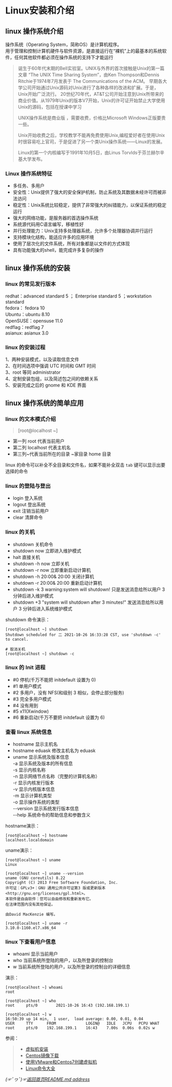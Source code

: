 # Linux安装和介绍

## linux 操作系统介绍
操作系统（Operating System，简称OS）是计算机程序。  
用于管理和控制计算机硬件与软件资源，是直接运行在“裸机”上的最基本的系统软件，任何其他软件都必须在操作系统的支持下才能运行

> 诞生于60年代末期的Bell实验室。UNIX与外界的首次接触是Unix的第一篇文章 “The UNIX Time Sharing System”，由Ken Thompson和Dennis Ritchie于1974年7月发表于 The Communications of the ACM。
早期各大学公司开始通过Unix源码对Unix进行了各种各样的改进和扩展。于是，Unix开始广泛流行。
20世纪70年代，AT&T公司开始注意到Unix所带来的商业价值。从1979年Unix的版本V7开始，Unix的许可证开始禁止大学使用Unix的源码，包括在授课中学习
>
> UNIX操作系统是商业版 ，需要收费，价格比Microsoft Windows正版要贵一些。
> 
> Unix开始收费之后，学校教学不能再免费使用Unix,编程爱好者在使用Unix时很容易吃上官司，于是促进了另一个类Unix操作系统——Linux的发展。
> 
> Linux的第一个内核编写于1991年10月5日，由Linus Torvlds于芬兰赫尔辛基大学发布。

### Linux 操作系统特征
* 多任务、多用户  
* 安全性：Unix提供了强大的安全保护机制，防止系统及其数据未经许可而被非法访问  
* 稳定性：Unix系统比较稳定，提供了非常强大的纠错能力，以保证系统的稳定运行  
* 强大的网络功能，是服务器的首选操作系统  
* 系统源代码用C语言编写，移植性好  
* 并行处理能力：Unix支持多处理器系统，允许多个处理器协调并行运行  
* 支持模块化结构，能适应许多的应用环境  
* 使用了层次化的文件系统，所有对象都是以文件的方式体现  
* 具有功能强大的shell，能完成许多复杂的操作  


## linux 操作系统的安装

### linux 的常见发行版本
redhat：advanced standard 5 ； Enterprise standard 5 ；workstation standard  
fedora： fedora 10  
Ubuntu：ubuntu 8.10  
OpenSUSE：opensuse 11.0  
redflag：redflag 7  
asianux: asianux 3.0  

### linux 的安装过程
1、两种安装模式，以及读取信息文件  
2、在时间选项中强调 UTC 时间和 GMT 时间  
3、root 等同 administrator  
4、定制安装包组，以及简述包之间的依赖关系  
5、安装完成之后的 gnome 和 KDE 界面  


## linux 操作系统的简单应用

### linux 的文本模式介绍

> [root@localhost ~]

* 第一列 root 代表当前用户
* 第二列 localhost 代表主机名
* 第三列~代表当前所在的目录 ~家目录 home 目录  

linux 的命令可以补全不全目录和文件名，如果不能补全双击 `tab` 键可以显示出要选择的命令

###  linux 的登陆与登出
* login 登入系统
* logout 登出系统
* exit 注销当前用户
* clear 清屏命令

###  linux 的关机

* shutdown 关机命令
* shutdown now 立即进入维护模式
* halt 直接关机
* shutdown -h now 立即关机
* shutdown -r now 立即重新启动计算机
* shutdown -h 20:00& 20:00 关闭计算机
* shutdown -r 20:00& 20:00 重新启动计算机
* shutdown -k 3 warning:system will shutdown! 只是发送消息给所以用户 3 分钟后进入维护模式
* shutdown +3 "system will shutdown after 3 minutes!" 发送消息给所以用户 3 分钟后进入系统维护模式


shutdown 命令演示：
```shell
[root@localhost ~] shutdown
Shutdown scheduled for 二 2021-10-26 16:33:28 CST, use 'shutdown -c' to cancel.
```
```shell
# 取消关机
[root@localhost ~] shutdown -c
```

###  linux 的 Init 进程
* \#0 停机(千万不能把 initdefault 设置为 0)
* \#1 单用户模式
* \#2 多用户，没有 NFS(和级别 3 相似，会停止部分服务)
* \#3 完全多用户模式
* \#4 没有用到
* \#5 x11(Xwindow)
* \#6 重新启动(千万不要把 initdefault 设置为 6)


### 查看 linux 系统信息  
* hostname 显示主机名
* hostname eduask 修改主机名为 eduask
* uname 显示系统及版本信息  
-a 显示系统及版本的所有信息  
-s 显示内核名称  
-n 显示网络节点名称（完整的计算机名称）  
-r 显示内核发行版本  
-v 显示内核版本信息  
-m 显示计算机类型  
-o 显示操作系统的类型  
--version 显示系统发行版本信息  
--help 系统命令的帮助信息和参数含义  

hostname演示：
```shell
[root@localhost ~] hostname
localhost.localdomain
```
uname演示：
```shell
[root@localhost ~] uname
Linux
```

```shell
[root@localhost ~] uname --version
uname (GNU coreutils) 8.22
Copyright (C) 2013 Free Software Foundation, Inc.
许可证：GPLv3+：GNU 通用公共许可证第3 版或更新版本<http://gnu.org/licenses/gpl.html>。
本软件是自由软件：您可以自由修改和重新发布它。
在法律范围内没有其他保证。

由David MacKenzie 编写。
```

```shell
[root@localhost ~] uname -r
3.10.0-1160.el7.x86_64
```


### linux 下查看用户信息

* whoami 显示当前用户
* who 当前系统所登陆的用户，以及所登录的控制台
* w 当前系统所登陆的用户，以及所登录的控制台的详细信息

演示：
```shell
[root@localhost ~] whoami
root
```

```shell
[root@localhost ~] who
root     pts/0        2021-10-26 16:43 (192.168.199.1)
```

```shell
[root@localhost ~] w
16:50:39 up 14 min,  1 user,  load average: 0.00, 0.01, 0.04
USER     TTY      FROM             LOGIN@   IDLE   JCPU   PCPU WHAT
root     pts/0    192.168.199.1    16:43    7.00s  0.06s  0.02s w
```

参阅：
> * [虚拟机安装](https://github.com/fredomli/java-standard/blob/main/docs/vm/虚拟机安装.md)
> * [Centos镜像下载](https://github.com/fredomli/java-standard/blob/main/docs/vm/Centos系统镜像下载.md)
> * [使用VMware和Centos7创建虚拟机](https://github.com/fredomli/java-standard/blob/main/docs/vm/使用VMware和Centos7创建虚拟机.md)
> * [Linux命令大全](https://fredomli-oss.oss-cn-chengdu.aliyuncs.com/picture/Linux%E5%91%BD%E4%BB%A4%E5%A4%A7%E5%85%A8.pdf)

*(☞ﾟヮﾟ)☞[返回首页README.md address](https://github.com/fredomli/java-standard)*

